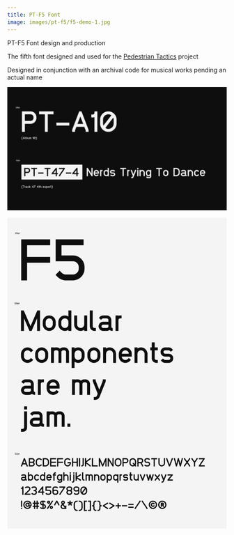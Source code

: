 ```yaml
---
title: PT-F5 Font
image: images/pt-f5/f5-demo-1.jpg
---
```


PT-F5 Font design and production

The fifth font designed and used for the [Pedestrian Tactics](https://pedestriantactics.com) project

Designed in conjunction with an archival code for musical works pending an actual name

![](../images/pt-f5/f5-demo-1.jpg)

![](../images/pt-f5/f5-demo-2.jpg)